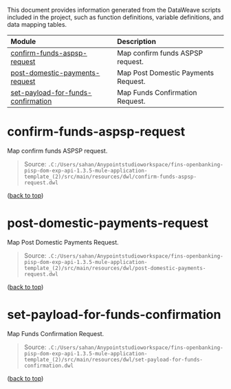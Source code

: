 This document provides information generated from the DataWeave scripts included in the project, such as function definitions, variable definitions, and data mapping tables.

| Module | Description |
| :---- | :---- |
| [confirm-funds-aspsp-request](#confirm-funds-aspsp-request) | Map confirm funds ASPSP request. | 
| [post-domestic-payments-request](#post-domestic-payments-request) | Map Post Domestic Payments Request. | 
| [set-payload-for-funds-confirmation](#set-payload-for-funds-confirmation) | Map Funds Confirmation Request. | 

# confirm-funds-aspsp-request

Map confirm funds ASPSP request.
> Source: `.C:/Users/sahan/Anypointstudioworkspace/fins-openbanking-pisp-dom-exp-api-1.3.5-mule-application-template_(2)/src/main/resources/dwl/confirm-funds-aspsp-request.dwl`

([back to top](#))

# post-domestic-payments-request

Map Post Domestic Payments Request.
> Source: `.C:/Users/sahan/Anypointstudioworkspace/fins-openbanking-pisp-dom-exp-api-1.3.5-mule-application-template_(2)/src/main/resources/dwl/post-domestic-payments-request.dwl`

([back to top](#))

# set-payload-for-funds-confirmation

Map Funds Confirmation Request.
> Source: `.C:/Users/sahan/Anypointstudioworkspace/fins-openbanking-pisp-dom-exp-api-1.3.5-mule-application-template_(2)/src/main/resources/dwl/set-payload-for-funds-confirmation.dwl`

([back to top](#))

